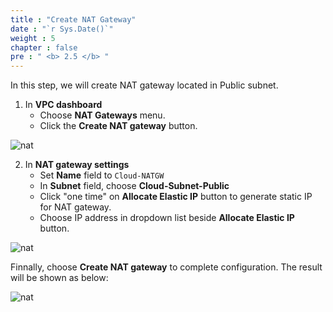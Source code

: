 ```yaml
---
title : "Create NAT Gateway"
date : "`r Sys.Date()`"
weight : 5
chapter : false
pre : " <b> 2.5 </b> "
---
```


In this step, we will create NAT gateway located in Public subnet.

1. In **VPC dashboard**
    + Choose **NAT Gateways** menu.
    + Click the **Create NAT gateway** button.

![nat](/images/2.cloudserver/nat-01.png)

2. In **NAT gateway settings**
    + Set **Name** field to `Cloud-NATGW`
    + In **Subnet** field, choose **Cloud-Subnet-Public**
    + Click "one time" on **Allocate Elastic IP** button to generate static IP for NAT gateway.
    + Choose IP address in dropdown list beside **Allocate Elastic IP** button.

![nat](/images/2.cloudserver/nat-02.png)

  Finnally, choose **Create NAT gateway** to complete configuration. The result will be shown as below:

![nat](/images/2.cloudserver/nat-03.png)
